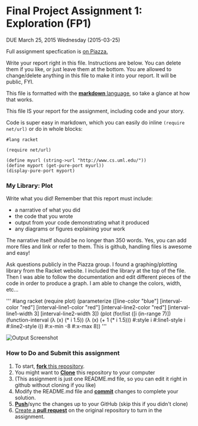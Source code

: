 # Final Project Assignment 1: Exploration (FP1) 
DUE March 25, 2015 Wednesday (2015-03-25)

Full assignment specfication is [on Piazza.][piazza]

Write your report right in this file. Instructions are below. You can delete them if you like, or just leave them at the bottom.
You are allowed to change/delete anything in this file to make it into your report. It will be public, FYI.

This file is formatted with the [**markdown** language][markdown], so take a glance at how that works.

This file IS your report for the assignment, including code and your story.

Code is super easy in markdown, which you can easily do inline `(require net/url)` or do in whole blocks:
```
#lang racket

(require net/url)

(define myurl (string->url "http://www.cs.uml.edu/"))
(define myport (get-pure-port myurl))
(display-pure-port myport)
```

### My Library: Plot
Write what you did!
Remember that this report must include:
 
* a narrative of what you did
* the code that you wrote
* output from your code demonstrating what it produced
* any diagrams or figures explaining your work 
 
The narrative itself should be no longer than 350 words. Yes, you can add more files and link or refer to them. This is github, handling files is awesome and easy!

Ask questions publicly in the Piazza group.
I found a graphing/plotting library from the Racket website. I included the library at the top of the file.
Then I was able to follow the documentation and edit different pieces of the code in order to produce a graph. I am able to change the colors, width, etc...

'''
#lang racket
(require plot)
(parameterize ([line-color  "blue"]
[interval-color  "red"]
[interval-line1-color  "red"]
[interval-line2-color  "red"]
[interval-line1-width  3]
[interval-line2-width  3])
(plot (for/list ([i  (in-range 7)])
(function-interval
(λ (x) (* i 1.5)) (λ (x) (+ 1 (* i 1.5)))
#:style i #:line1-style i #:line2-style i))
 #:x-min -8 #:x-max 8))
'''

![Output Screenshot](http://imgur.com/yjdl6FT)

### How to Do and Submit this assignment

1. To start, [**fork** this repository][forking].
1. You might want to [**Clone**][ref-clone] this repository to your computer
  2. (This assignment is just one README.md file, so you can edit it right in github without cloning if you like)
1. Modify the README.md file and [**commit**][ref-commit] changes to complete your solution.
1. [**Push**][ref-push]/sync the changes up to your GitHub (skip this if you didn't clone)
1. [Create a **pull request**][pull-request] on the original repository to turn in the assignment.

<!-- Links -->
[piazza]: https://piazza.com/class/i55is8xqqwhmr?cid=411
[markdown]: https://help.github.com/articles/markdown-basics/
[forking]: https://guides.github.com/activities/forking/
[ref-clone]: http://gitref.org/creating/#clone
[ref-commit]: http://gitref.org/basic/#commit
[ref-push]: http://gitref.org/remotes/#push
[pull-request]: https://help.github.com/articles/creating-a-pull-request
